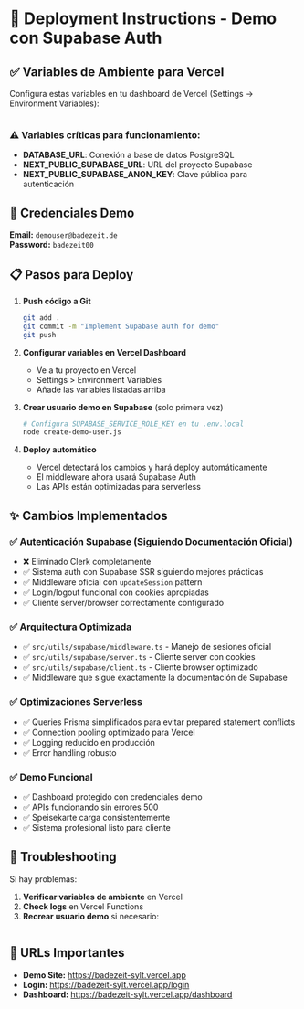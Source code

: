 # 🚀 Deployment Instructions - Demo con Supabase Auth

## ✅ Variables de Ambiente para Vercel

Configura estas variables en tu dashboard de Vercel (Settings → Environment Variables):

```bash

```

### ⚠️ Variables críticas para funcionamiento:
- **DATABASE_URL**: Conexión a base de datos PostgreSQL
- **NEXT_PUBLIC_SUPABASE_URL**: URL del proyecto Supabase
- **NEXT_PUBLIC_SUPABASE_ANON_KEY**: Clave pública para autenticación

## 🔐 Credenciales Demo

**Email:** `demouser@badezeit.de`  
**Password:** `badezeit00`

## 📋 Pasos para Deploy

1. **Push código a Git**
   ```bash
   git add .
   git commit -m "Implement Supabase auth for demo"
   git push
   ```

2. **Configurar variables en Vercel Dashboard**
   - Ve a tu proyecto en Vercel
   - Settings > Environment Variables
   - Añade las variables listadas arriba

3. **Crear usuario demo en Supabase** (solo primera vez)
   ```bash
   # Configura SUPABASE_SERVICE_ROLE_KEY en tu .env.local
   node create-demo-user.js
   ```

4. **Deploy automático**
   - Vercel detectará los cambios y hará deploy automáticamente
   - El middleware ahora usará Supabase Auth
   - Las APIs están optimizadas para serverless

## ✨ Cambios Implementados

### ✅ **Autenticación Supabase (Siguiendo Documentación Oficial)**
- ❌ Eliminado Clerk completamente
- ✅ Sistema auth con Supabase SSR siguiendo mejores prácticas
- ✅ Middleware oficial con `updateSession` pattern
- ✅ Login/logout funcional con cookies apropiadas
- ✅ Cliente server/browser correctamente configurado

### ✅ **Arquitectura Optimizada**
- ✅ `src/utils/supabase/middleware.ts` - Manejo de sesiones oficial
- ✅ `src/utils/supabase/server.ts` - Cliente server con cookies
- ✅ `src/utils/supabase/client.ts` - Cliente browser optimizado
- ✅ Middleware que sigue exactamente la documentación de Supabase

### ✅ **Optimizaciones Serverless**
- ✅ Queries Prisma simplificados para evitar prepared statement conflicts
- ✅ Connection pooling optimizado para Vercel
- ✅ Logging reducido en producción
- ✅ Error handling robusto

### ✅ **Demo Funcional**
- ✅ Dashboard protegido con credenciales demo
- ✅ APIs funcionando sin errores 500
- ✅ Speisekarte carga consistentemente
- ✅ Sistema profesional listo para cliente

## 🔧 Troubleshooting

Si hay problemas:

1. **Verificar variables de ambiente** en Vercel
2. **Check logs** en Vercel Functions
3. **Recrear usuario demo** si necesario:
   ```bash


## 📱 URLs Importantes

- **Demo Site:** https://badezeit-sylt.vercel.app
- **Login:** https://badezeit-sylt.vercel.app/login
- **Dashboard:** https://badezeit-sylt.vercel.app/dashboard
